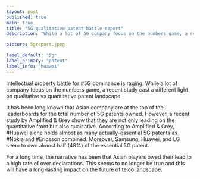 ```yaml
---
layout: post
published: true
main: true
title: "5G qualitative patent battle report"
description: "While a lot of 5G company focus on the numbers game, a recent study cast a different light on qualitative vs quantitative patent landscape."

picture: 5greport.jpeg

label_default: "5g" 
label_primary: "patent"
label_info: "huawei"
---
```

<!-- Main Container -->
Intellectual property battle for #5G dominance is raging.
While a lot of company focus on the numbers game, a recent study cast a different light on qualitative vs quantitative patent landscape.

It has been long known that Asian company are at the top of the leaderboards for the total number of 5G patents owned.
However, a recent study by Amplified & Grey show that they are not only leading on the quantitative front but also qualitative.
According to Amplified & Grey, #Huawei alone holds almost as many actually-essential 5G patents as #Nokia and #Ericsson combined.
Moreover, Samsung, Huawei, and LG seem to own almost half (48%) of the essential 5G patent.

For a long time, the narrative has been that Asian players owed their lead to a high rate of over declarations.
This seems to no longer be true and this will have a long-lasting impact on the future of telco landscape.

<!--End Main Container -->

